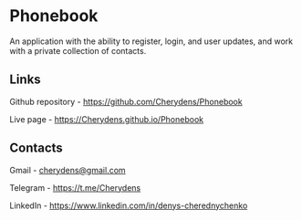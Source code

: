 # Phonebook
An application with the ability to register, login, and user updates, and work with a private collection of contacts.



## Links

Github repository - https://github.com/Cherydens/Phonebook

Live page - https://Cherydens.github.io/Phonebook

## Contacts

Gmail - cherydens@gmail.com

Telegram - https://t.me/Cherydens

LinkedIn - https://www.linkedin.com/in/denys-cherednychenko
